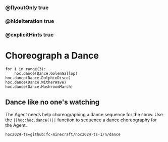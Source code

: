 ### @flyoutOnly true
### @hideIteration true
### @explicitHints true

# Choreograph a Dance

```python-template
for i in range(3):
    hoc.dance(Dance.GolemGallop)
hoc.dance(Dance.DolphinDisco)
hoc.dance(Dance.WitherWave)
hoc.dance(Dance.MushroomMarch)
```

## Dance like no one's watching
The Agent needs help choreographing a dance sequence for the show. Use the ``||hoc:hoc.dance()||`` function to sequence a dance choreography for the Agent.


```package
hoc2024-ts=github:fc-minecraft/hoc2024-ts-1/n/dance
```